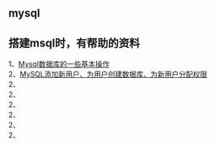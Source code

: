 
## mysql

## 搭建msql时，有帮助的资料
1、[Mysql数据库的一些基本操作](https://www.cnblogs.com/qzsoul/p/6919564.html)   
2、[MySQL添加新用户、为用户创建数据库、为新用户分配权限](https://blog.csdn.net/piaocoder/article/details/53704126)    
2、[]()   
2、[]()   
2、[]()   
2、[]()   
2、[]()   
2、[]()   
